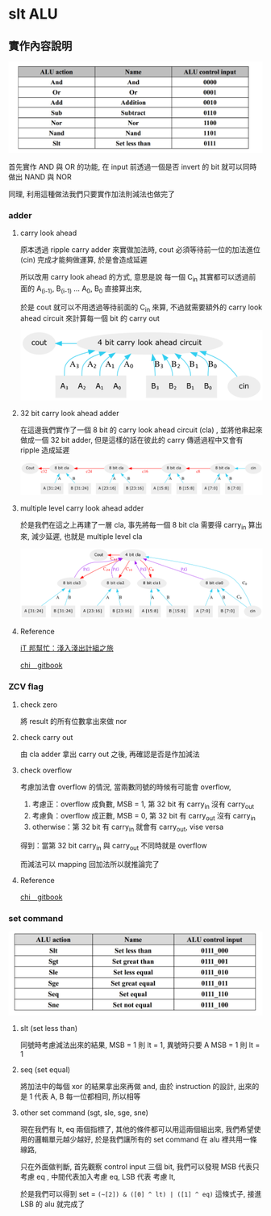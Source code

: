 # slt ALU

## 實作內容說明

![img](./img/basic_command.png)

首先實作 AND 與 OR 的功能, 在 input 前透過一個是否 invert 的 bit 就可以同時做出 NAND 與 NOR

同理, 利用這種做法我們只要實作加法則減法也做完了

### adder

1.  carry look ahead

    原本透過 ripple carry adder 來實做加法時, cout 必須等待前一位的加法進位 (cin) 完成才能夠做運算, 於是會造成延遲
    
    所以改用 carry look ahead 的方式, 意思是說 每一個 C<sub>in</sub> 其實都可以透過前面的 A<sub>(i-1)</sub>, B<sub>(i-1)</sub> &#x2026; A<sub>0</sub>, B<sub>0</sub> 直接算出來,
    
    於是 cout 就可以不用透過等待前面的 C<sub>in</sub> 來算, 不過就需要額外的 carry look ahead circuit 來計算每一個 bit 的 carry out
    
    ![img](./img/4cla.png)

2.  32 bit carry look ahead adder

    在這邊我們實作了一個 8 bit 的 carry look ahead circuit (cla) , 並將他串起來做成一個 32 bit adder, 
    但是這樣的話在彼此的 carry 傳遞過程中又會有 ripple 造成延遲
    
    ![img](./img/32badder.png)

3.  multiple level carry look ahead adder

    於是我們在這之上再建了一層 cla, 事先將每一個 8 bit cla 需要得 carry<sub>in</sub> 算出來, 減少延遲, 也就是 multiple level cla 
    
    ![img](./img/multicladder.png)

4.  Reference

    [iT 邦幫忙：淺入淺出計組之旅](http://ithelp.ithome.com.tw/articles/10160513)
    
    [chi＿gitbook](https://chi_gitbook.gitbooks.io/personal-note/content/addition.html)

### ZCV flag

1.  check zero

    將 result 的所有位數拿出來做 nor 

2.  check carry out

    由 cla adder 拿出 carry out 之後, 再確認是否是作加減法

3.  check overflow

    考慮加法會 overflow 的情況, 當兩數同號的時候有可能會 overflow, 
    
    1.  考慮正：overflow 成負數, MSB = 1, 第 32 bit 有 carry<sub>in</sub> 沒有 carry<sub>out</sub>
    2.  考慮負：overflow 成正數, MSB = 0, 第 32 bit 有 carry<sub>out</sub> 沒有 carry<sub>in</sub>
    3.  otherwise：第 32 bit 有 carry<sub>in</sub> 就會有 carry<sub>out</sub>, vise versa
    
    得到：當第 32 bit carry<sub>in</sub> 與 carry<sub>out</sub> 不同時就是 overflow
    
    而減法可以 mapping 回加法所以就推論完了

4.  Reference

    [chi＿gitbook](https://chi_gitbook.gitbooks.io/personal-note/content/alu.html)

### set command

![img](./img/set_command.png)

1.  slt (set less than)

    同號時考慮減法出來的結果, MSB = 1 則 lt = 1, 異號時只要 A MSB = 1 則 lt = 1

2.  seq (set equal)

    將加法中的每個 xor 的結果拿出來再做 and, 由於 instruction 的設計, 出來的是 1 代表 A, B 每一位都相同, 所以相等

3.  other set command (sgt, sle, sge, sne)

    現在我們有 lt, eq 兩個指標了, 其他的條件都可以用這兩個組出來, 我們希望使用的邏輯單元越少越好, 於是我們讓所有的 set command 在 alu 裡共用一條線路,
    
    只在外面做判斷, 首先觀察 control input 三個 bit, 我們可以發現 MSB 代表只考慮 eq , 中間代表加入考慮 eq, LSB 代表 考慮 lt, 
    
    於是我們可以得到 set = `(~[2]) & ([0] ^ lt) | ([1] ^ eq)` 這條式子, 接進 LSB 的 alu 就完成了
